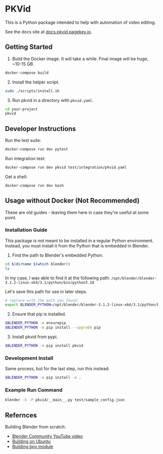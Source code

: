 # PKVid

This is a Python package intended to help with automation of video editing.

See the docs site at [docs.pkvid.pagekey.io](https://docs.pkvid.pagekey.io/).

## Getting Started

1. Build the Docker image. It will take a while. Final image will be huge, ~10-15 GB.

```bash
docker-compose build
```

2. Install the helper script.

```bash
sudo ./scripts/install.sh
```

3. Run pkvid in a directory with `pkvid.yaml`.

```bash
cd your-project
pkvid
```

## Developer Instructions

Run the test suite:

```bash
docker-compose run dev pytest
```

Run integration test:

```bash
docker-compose run dev pkvid test/integration/pkvid.yaml
```

Get a shell:

```bash
docker-compose run dev bash
```

## Usage without Docker (Not Recommended)

These are old guides - leaving them here in case they're useful at some point.

### Installation Guide 

This package is not meant to be installed in a regular Python environment. Instead, you must install it from the Python that is embedded in Blender.

1. Find the path to Blender's embedded Python.

```bash
cd $(dirname $(which blender))
ls
```

In my case, I was able to find it at the following path: `/opt/blender/blender-3.1.2-linux-x64/3.1/python/bin/python3.10`

Let's save this path for use in later steps.

```bash
# replace with the path you found:
export BLENDER_PYTHON=/opt/blender/blender-3.1.2-linux-x64/3.1/python/bin/python3.10
```

2. Ensure that pip is installed.

```bash
$BLENDER_PYTHON -m ensurepip
$BLENDER_PYTHON -m pip install --upgrade pip
```

3. Install pkvid from pypi.

```bash
$BLENDER_PYTHON -m pip install pkvid
```

### Development Install

Same process, but for the last step, run this instead:

```bash
$BLENDER_PYTHON -m pip install -e .
```

### Example Run Command

```bash
blender -b -P pkvid/__main__.py test/sample_config.json 
```


## Refernces

Building Blender from scratch:

- [Blender Community YouTube video](https://www.youtube.com/watch?v=WBAnd-r_x64)
- [Building on Ubuntu](https://wiki.blender.org/wiki/Building_Blender/Linux/Ubuntu)
- [Building bpy module](https://wiki.blender.org/wiki/Building_Blender/Other/BlenderAsPyModule)
